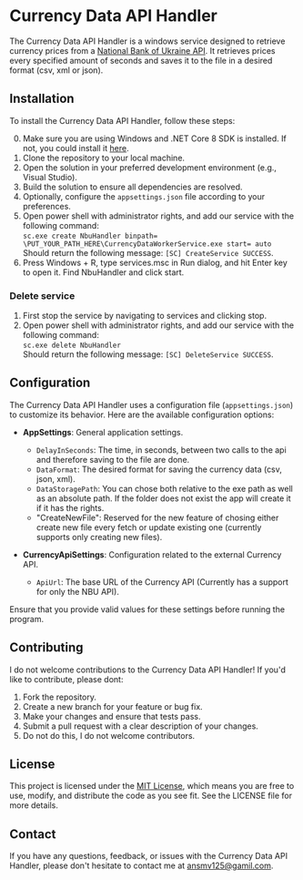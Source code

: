 # Currency Data API Handler

The Currency Data API Handler is a windows service designed to retrieve currency prices from a [National Bank of Ukraine API](https://bank.gov.ua/en/open-data/api-dev). 
It retrieves prices every specified amount of seconds and saves it to the file in a desired format (csv, xml or json).

## Installation

To install the Currency Data API Handler, follow these steps:

0. Make sure you are using Windows and .NET Core 8 SDK is installed. If not, you could install it [here](https://dotnet.microsoft.com/en-us/download/dotnet/8.0).
1. Clone the repository to your local machine.
2. Open the solution in your preferred development environment (e.g., Visual Studio).
3. Build the solution to ensure all dependencies are resolved.
4. Optionally, configure the `appsettings.json` file according to your preferences.
5. Open power shell with administrator rights, and add our service with the following command:  
`sc.exe create NbuHandler binpath= \PUT_YOUR_PATH_HERE\CurrencyDataWorkerService.exe start= auto`  
Should return the following message: `[SC] CreateService SUCCESS`.
6. Press Windows + R, type services.msc in Run dialog, and hit Enter key to open it. Find NbuHandler and click start.

### Delete service

1. First stop the service by navigating to services and clicking stop.
2. Open power shell with administrator rights, and add our service with the following command:  
`sc.exe delete NbuHandler`  
Should return the following message: `[SC] DeleteService SUCCESS`.

## Configuration

The Currency Data API Handler uses a configuration file (`appsettings.json`) to customize its behavior. Here are the available configuration options:

- **AppSettings**: General application settings.
  - `DelayInSeconds`: The time, in seconds, between two calls to the api and therefore saving to the file are done.
  - `DataFormat`: The desired format for saving the currency data (csv, json, xml).
  - `DataStoragePath`: You can chose both relative to the exe path as well as an absolute path.
If the folder does not exist the app will create it if it has the rights.
  - "CreateNewFile": Reserved for the new feature of chosing either create new file every fetch or update existing one
(currently supports only creating new files).

- **CurrencyApiSettings**: Configuration related to the external Currency API.
  - `ApiUrl`: The base URL of the Currency API (Currently has a support for only the NBU API).

Ensure that you provide valid values for these settings before running the program.

## Contributing

I do not welcome contributions to the Currency Data API Handler! If you'd like to contribute, please dont:

1. Fork the repository.
2. Create a new branch for your feature or bug fix.
3. Make your changes and ensure that tests pass.
4. Submit a pull request with a clear description of your changes.
5. Do not do this, I do not welcome contributors.

## License

This project is licensed under the [MIT License](LICENSE), which means you are free to use, modify, and distribute the code as you see fit. See the LICENSE file for more details.

## Contact

If you have any questions, feedback, or issues with the Currency Data API Handler, please don't hesitate to contact me at [ansmv125@gamil.com](mailto:ansmv125@gamil.com).
